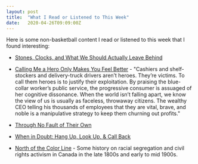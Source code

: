 ```yaml
---
layout: post
title:  "What I Read or Listened to This Week"
date:   2020-04-26T09:09:00Z
---
```

Here is some non-basketball content I read or listened to this week that I found interesting:


* [Stones, Clocks, and What We Should Actually Leave Behind](https://www.wired.com/story/stones-clocks-what-we-should-actually-leave-behind/)

* [Calling Me a Hero Only Makes You Feel Better](https://www.theatlantic.com/ideas/archive/2020/04/i-work-grocery-store-dont-call-me-hero/610147/) - "Cashiers and shelf-stockers and delivery-truck drivers aren’t heroes. They’re victims. To call them heroes is to justify their exploitation. By praising the blue-collar worker’s public service, the progressive consumer is assuaged of her cognitive dissonance. When the world isn’t falling apart, we know the view of us is usually as faceless, throwaway citizens. The wealthy CEO telling his thousands of employees that they are vital, brave, and noble is a manipulative strategy to keep them churning out profits."

* [Through No Fault of Their Own](https://www.epsilontheory.com/through-no-fault-of-their-own/)

* [When in Doubt: Hang Up, Look Up, & Call Back](https://krebsonsecurity.com/2020/04/when-in-doubt-hang-up-look-up-call-back/)

* [North of the Color Line](https://uncpress.org/book/9780807871669/north-of-the-color-line/) - Some history on racial segregation and civil rights activism in Canada in the late 1800s and early to mid 1900s.

